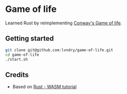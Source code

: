 # Game of life

Learned Rust by reimplementing [Conway's Game of life](https://en.wikipedia.org/wiki/Conway%27s_Game_of_Life).

## Getting started

```bash
git clone git@github.com:lvndry/game-of-life.git
cd game-of-life
./start.sh
```

## Credits

- Based on [Rust - WASM tutorial](https://rustwasm.github.io/book/game-of-life/implementing.html?search=)
